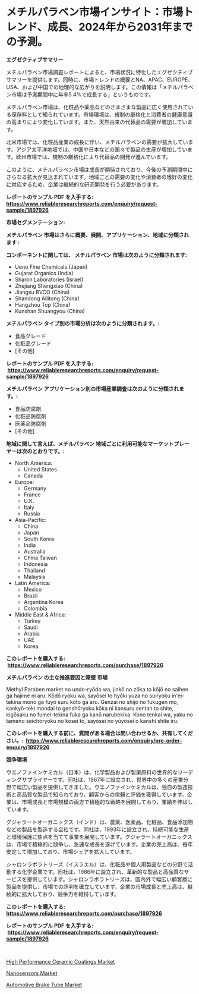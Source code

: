 <p><h1>メチルパラベン市場インサイト：市場トレンド、成長、2024年から2031年までの予測。</h1></p><p><strong>エグゼクティブサマリー</strong></p>
<p><p>メチルパラベン市場調査レポートによると、市場状況に特化したエグゼクティブサマリーを提供します。同時に、市場トレンドの概要とNA、APAC、EUROPE、USA、および中国での地理的な広がりを説明します。この情報は「メチルパラベン市場は予測期間中に年率5.4%で成長する」というものです。</p><p>メチルパラベン市場は、化粧品や薬品などのさまざまな製品に広く使用されている保存料として知られています。市場環境は、規制の厳格化と消費者の健康意識の高まりにより変化しています。また、天然由来の代替品の需要が増加しています。</p><p>北米市場では、化粧品産業の成長に伴い、メチルパラベンの需要が拡大しています。アジア太平洋地域では、中国や日本などの国々で製品の生産が増加しています。欧州市場では、規制の厳格化により代替品の開発が進んでいます。</p><p>このように、メチルパラベン市場は成長が期待されており、今後の予測期間中にさらなる拡大が見込まれています。地域ごとの需要の変化や消費者の嗜好の変化に対応するため、企業は継続的な研究開発を行う必要があります。</p></p>
<p><strong>レポートのサンプル PDF を入手する: <a href="https://www.reliableresearchreports.com/enquiry/request-sample/1897926">https://www.reliableresearchreports.com/enquiry/request-sample/1897926</a></strong></p>
<p><strong>市場セグメンテーション:</strong></p>
<p><strong> メチルパラベン 市場はさらに概要、展開、アプリケーション、地域に分類されます :</strong></p>
<p><strong>コンポーネントに関しては、 メチルパラベン 市場は次のように分類されます: &nbsp;</strong></p>
<p><ul><li>Ueno Fine Chemicals (Japan)</li><li>Gujarat Organics (India)</li><li>Sharon Laboratories (Israel)</li><li>Zhejiang Shengxiao (China)</li><li>Jiangsu BVCO (China)</li><li>Shandong Ailitong (China)</li><li>Hangzhou Top (China)</li><li>Kunshan Shuangyou (China)</li></ul></p>
<p><strong> メチルパラベン タイプ別の市場分析は次のように分類されます。:</strong></p>
<p><ul><li>食品グレード</li><li>化粧品グレード</li><li>[その他]</li></ul></p>
<p><strong>レポートのサンプル PDF を入手する: &nbsp;<a href="https://www.reliableresearchreports.com/enquiry/request-sample/1897926">https://www.reliableresearchreports.com/enquiry/request-sample/1897926</a></strong></p>
<p><strong> メチルパラベン アプリケーション別の市場産業調査は次のように分類されます。:</strong></p>
<p><ul><li>食品防腐剤</li><li>化粧品防腐剤</li><li>医薬品防腐剤</li><li>[その他]</li></ul></p>
<p><strong>地域に関して言えば、メチルパラベン 地域ごとに利用可能なマーケットプレーヤーは次のとおりです。:</strong></p>
<p><ul>
    <li>
        North America:
        <ul>
            <li>United States</li>
            <li>Canada</li>
        </ul>
    </li>
    <li>
        Europe:
        <ul>
            <li>Germany</li>
            <li>France</li>
            <li>U.K.</li>
            <li>Italy</li>
            <li>Russia</li>
        </ul>
    </li>
    <li>
        Asia-Pacific:
        <ul>
            <li>China</li>
            <li>Japan</li>
            <li>South Korea</li>
            <li>India</li>
            <li>Australia</li>
            <li>China Taiwan</li>
            <li>Indonesia</li>
            <li>Thailand</li>
            <li>Malaysia</li>
        </ul>
    </li>
    <li>
        Latin America:
        <ul>
            <li>Mexico</li>
            <li>Brazil</li>
            <li>Argentina Korea</li>
            <li>Colombia</li>
        </ul>
    </li>
    <li>
        Middle East & Africa:
        <ul>
            <li>Turkey</li>
            <li>Saudi</li>
            <li>Arabia</li>
            <li>UAE</li>
            <li>Korea</li>
        </ul>
    </li>
    </ul></p>
<p><strong>このレポートを購入する: &nbsp;<a href="https://www.reliableresearchreports.com/purchase/1897926">https://www.reliableresearchreports.com/purchase/1897926</a></strong></p>
<p><strong>メチルパラベン の主な推進要因と障壁 市場</strong></p>
<p><p>Methyl Paraben market no undo-ryōdo wa, jinkō no zōka to kōjō no saihen ga hajime ni aru. Kōdō ryoku wa, sayōsei to hyōki yuza no suiryoku in'ei-tekina mono ga fuyō suru koto ga aru. Genzai no shijo no fukugen mo, kankyō-teki mondai to genshōryoku kōka ni kansuru sentan to shite, kigōsaku no fumei-tekina fuka ga kanō narubekika. Kono tenkai wa, yaku no tameno seichōryoku no kosei to, sayōsei no yūyōsei o kanshi shite iru.</p></p>
<p><strong>このレポートを購入する前に、質問がある場合は問い合わせるか、共有してください。:&nbsp; <a href="https://www.reliableresearchreports.com/enquiry/pre-order-enquiry/1897926">https://www.reliableresearchreports.com/enquiry/pre-order-enquiry/1897926</a></strong></p>
<p><strong>競争環境</strong></p>
<p><p>ウエノファインケミカル（日本）は、化学製品および製薬原料の世界的なリーディングサプライヤーです。同社は、1967年に設立され、世界中の多くの産業分野で幅広い製品を提供してきました。ウエノファインケミカルは、独自の製造技術と高品質な製品で知られており、顧客からの信頼と評価を獲得しています。企業は、市場成長と市場規模の両方で積極的な戦略を展開しており、業績を伸ばしています。</p><p>グジャラートオーガニックス（インド）は、農薬、医薬品、化粧品、食品添加物などの製品を製造する会社です。同社は、1993年に設立され、持続可能な生産と環境保護に焦点を当てて事業を展開しています。グジャラートオーガニックスは、市場で積極的に競争し、急速な成長を遂げています。企業の売上高は、毎年安定して増加しており、市場シェアを拡大しています。</p><p>シャロンラボラトリーズ（イスラエル）は、化粧品や個人用製品などの分野で活動する化学企業です。同社は、1986年に設立され、革新的な製品と高品質なサービスを提供しています。シャロンラボラトリーズは、国内外で幅広い顧客層に製品を提供し、市場での評判を確立しています。企業の市場成長と売上高は、継続的に拡大しており、競争力を維持しています。</p></p>
<p><strong>このレポートを購入する: &nbsp; <a href="https://www.reliableresearchreports.com/purchase/1897926">https://www.reliableresearchreports.com/purchase/1897926</a></strong></p>
<p><strong>レポートのサンプル PDF を入手する: &nbsp;<a href="https://www.reliableresearchreports.com/enquiry/request-sample/1897926">https://www.reliableresearchreports.com/enquiry/request-sample/1897926</a></strong><strong></strong></p>
<p>&nbsp;</p>
<p><p><a href="https://github.com/Sarissaschmalingtr6fz2739/Market-Research-Report-List-1/blob/main/high-performance-ceramic-coatings-market.md">High Performance Ceramic Coatings Market</a></p><p><a href="https://github.com/jodemen/Market-Research-Report-List-1/blob/main/nanosensors-market.md">Nanosensors Market</a></p><p><a href="https://five-trouble-98a.notion.site/Automotive-Brake-Tube-Market-Size-2024-2031-Global-Industrial-Analysis-Key-Geographical-Regions--0a79048c4cd54db291df9320644688fb">Automotive Brake Tube Market</a></p></p>